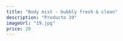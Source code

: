 ```yaml
---
title: "Body mist - bubbly fresh & clean"
description: "Producto 19"
imageUrl: "19.jpg"
price: 20
---
```

